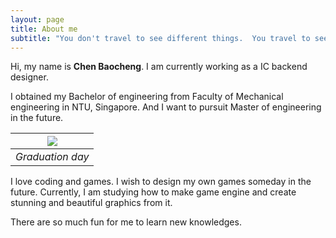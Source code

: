```yaml
---
layout: page
title: About me
subtitle: "You don't travel to see different things.  You travel to see things differently."
---
```


Hi, my name is **Chen Baocheng**. I am currently working as a IC backend designer.

I obtained my Bachelor of engineering from Faculty of Mechanical engineering in NTU, Singapore. And I want to pursuit Master of engineering in the future.

|![](/assets/img/private/graduation.jpg)|
|:--:| 
| *Graduation day* |

I love coding and games. I wish to design my own games someday in the future. Currently, I am studying how to make game engine and create stunning and beautiful graphics from it. 

There are so much fun for me to learn new knowledges. 
